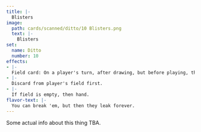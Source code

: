 ```yaml
---
title: |-
  Blisters
image: 
  path: cards/scanned/ditto/10 Blisters.png
  text: |-
    Blisters
set:
  name: Ditto
  number: 10
effects: 
- |-
  Field card: On a player's turn, after drawing, but before playing, they must "leak" a card.
- |-
  Discard from player's field first.
- |-
  If field is empty, then hand.
flavor-text: |-
  You can break 'em, but then they leak forever.
---
```

Some actual info about this thing TBA.
